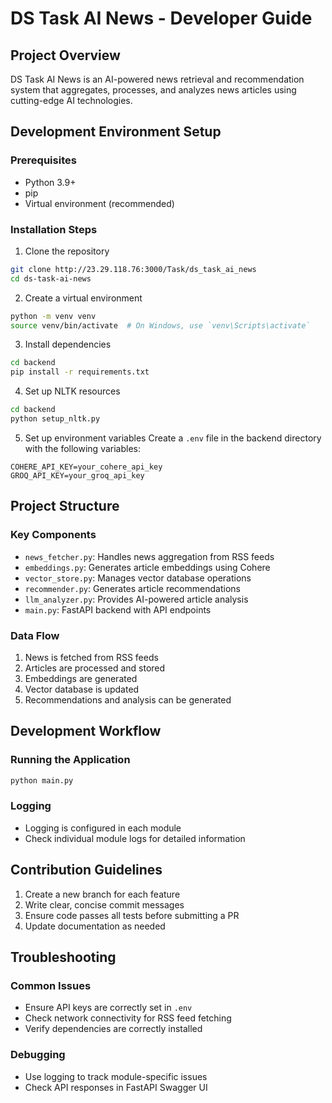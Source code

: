 # DS Task AI News - Developer Guide

## Project Overview

DS Task AI News is an AI-powered news retrieval and recommendation system that aggregates, processes, and analyzes news articles using cutting-edge AI technologies.

## Development Environment Setup

### Prerequisites
- Python 3.9+
- pip
- Virtual environment (recommended)

### Installation Steps

1. Clone the repository
```bash
git clone http://23.29.118.76:3000/Task/ds_task_ai_news
cd ds-task-ai-news
```

2. Create a virtual environment
```bash
python -m venv venv
source venv/bin/activate  # On Windows, use `venv\Scripts\activate`
```

3. Install dependencies
```bash
cd backend
pip install -r requirements.txt
```

4. Set up NLTK resources
```bash
cd backend
python setup_nltk.py
```

5. Set up environment variables
Create a `.env` file in the backend directory with the following variables:
```
COHERE_API_KEY=your_cohere_api_key
GROQ_API_KEY=your_groq_api_key
```

## Project Structure

### Key Components
- `news_fetcher.py`: Handles news aggregation from RSS feeds
- `embeddings.py`: Generates article embeddings using Cohere
- `vector_store.py`: Manages vector database operations
- `recommender.py`: Generates article recommendations
- `llm_analyzer.py`: Provides AI-powered article analysis
- `main.py`: FastAPI backend with API endpoints

### Data Flow
1. News is fetched from RSS feeds
2. Articles are processed and stored
3. Embeddings are generated
4. Vector database is updated
5. Recommendations and analysis can be generated

## Development Workflow

### Running the Application
```bash
python main.py
```

### Logging
- Logging is configured in each module
- Check individual module logs for detailed information

## Contribution Guidelines

1. Create a new branch for each feature
2. Write clear, concise commit messages
3. Ensure code passes all tests before submitting a PR
4. Update documentation as needed

## Troubleshooting

### Common Issues
- Ensure API keys are correctly set in `.env`
- Check network connectivity for RSS feed fetching
- Verify dependencies are correctly installed

### Debugging
- Use logging to track module-specific issues
- Check API responses in FastAPI Swagger UI